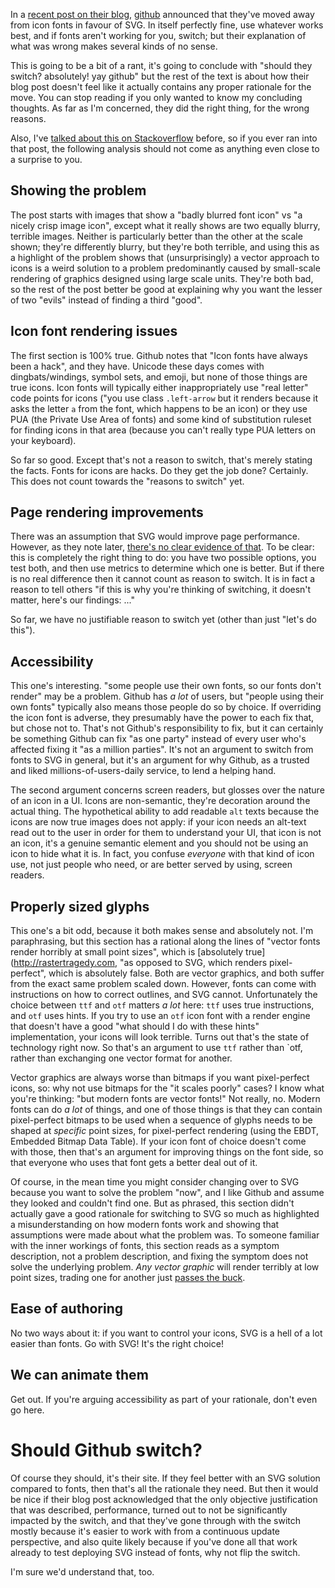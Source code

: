 In a [recent post on their blog](https://github.com/blog/2112-delivering-octicons-with-svg), [github](github.com) announced that  they've moved away from icon fonts in favour of SVG. In itself perfectly fine, use whatever works best, and if fonts aren't working for you, switch; but their explanation of what was wrong makes several kinds of no sense.

This is going to be a bit of a rant, it's going to conclude with "should they switch? absolutely! yay github" but the rest of the text is about how their blog post doesn't feel like it actually contains any proper rationale for the move. You can stop reading if you only wanted to know my concluding thoughts. As far as I'm concerned, they did the right thing, for the wrong reasons.

Also, I've [talked about this on Stackoverflow](http://stackoverflow.com/a/30821089/740553) before, so if you ever ran into that post, the following analysis should not come as anything even close to a surprise to you.

## Showing the problem

The post starts with images that show a "badly blurred font icon" vs "a nicely crisp image icon", except what it really shows are two equally blurry, terrible images. Neither is particularly better than the other at the scale shown; they're differently blurry, but they're both terrible, and using this as a highlight of the problem shows that (unsurprisingly) a vector approach to icons is a weird solution to a problem predominantly caused by small-scale rendering of graphics designed using large scale units. They're both bad, so the rest of the post better be good at explaining why you want the lesser of two "evils" instead of finding a third "good".

## Icon font rendering issues

The first section is 100% true. Github notes that "Icon fonts have always been a hack", and they have. Unicode these days comes with dingbats/windings, symbol sets, and emoji, but none of those things are true icons. Icon fonts will typically either inappropriately use "real letter" code points for icons ("you use class `.left-arrow` but it renders because it asks the letter `a` from the font, which happens to be an icon) or they use PUA (the Private Use Area of fonts) and some kind of substitution ruleset for finding icons in that area (because you can't really type PUA letters on your keyboard).

So far so good. Except that's not a reason to switch, that's merely stating the facts. Fonts for icons are hacks. Do they get the job done? Certainly. This does not count towards the "reasons to switch" yet.

## Page rendering improvements

There was an assumption that SVG would improve page performance. However, as they note later, [there's no clear evidence of that](https://cloud.githubusercontent.com/assets/54012/13176951/eedb1330-d6e3-11e5-8dfb-99932ff7ee25.png). To be clear: this is completely the right thing to do: you have two possible options, you test both, and then use metrics to determine which one is better. But if there is no real difference then it cannot count as reason to switch. It is in fact a reason to tell others "if this is why you're thinking of switching, it doesn't matter, here's our findings: ..."

So far, we have no justifiable reason to switch yet (other than just "let's do this").

## Accessibility

This one's interesting. "some people use their own fonts, so our fonts don't render" may be a problem. Github has *a lot* of users, but "people using their own fonts" typically also means those people do so by choice. If overriding the icon font is adverse, they presumably have the power to each fix that, but chose not to. That's not Github's responsibility to fix, but it can certainly be something Github can fix "as one party" instead of every user who's affected fixing it "as a million parties". It's not an argument to switch from fonts to SVG in general, but it's an argument for why Github, as a trusted and liked millions-of-users-daily service, to lend a helping hand.

The second argument concerns screen readers, but glosses over the nature of an icon in a UI. Icons are non-semantic, they're decoration around the actual thing. The hypothetical ability to add readable `alt` texts because the icons are now true images does not apply: if your icon needs an alt-text read out to the user in order for them to understand your UI, that icon is not an icon, it's a genuine semantic element and you should not be using an icon to hide what it is. In fact, you confuse *everyone* with that kind of icon use, not just people who need, or are better served by using, screen readers.

## Properly sized glyphs

This one's a bit odd, because it both makes sense and absolutely not. I'm paraphrasing, but this section has a rational along the lines of "vector fonts render horribly at small point sizes", which is [absolutely true](http://rastertragedy.com, "as opposed to SVG, which renders pixel-perfect", which is absolutely false.  Both are vector graphics, and both suffer from the exact same problem scaled down. However, fonts can come with instructions on how to correct outlines, and SVG cannot. Unfortunately the choice between `ttf` and `otf` matters *a lot* here: `ttf` uses true instructions, and `otf` uses hints. If you try to use an `otf` icon font with a render engine that doesn't have a good "what should I do with these hints" implementation, your icons will look terrible. Turns out that's the state of technology right now. So that's an argument to use `ttf` rather than `otf, rather than exchanging one vector format for another.

Vector graphics are always worse than bitmaps if you want pixel-perfect icons, so: why not use bitmaps for the "it scales poorly" cases? I know what you're thinking: "but modern fonts are vector fonts!" Not really, no. Modern fonts can do *a lot* of things, and one of those things is that they can contain pixel-perfect bitmaps to be used when a sequence of glyphs needs to be shaped at *specific* point sizes, for pixel-perfect rendering (using the EBDT, Embedded Bitmap Data Table). If your icon font of choice doesn't come with those, then that's an argument for improving things on the font side, so that everyone who uses that font gets a better deal out of it.

Of course, in the mean time you might consider changing over to SVG because you want to solve the problem "now", and I like Github and assume they looked and couldn't find one. But as phrased, this section didn't actually gave a good rationale for switching to SVG so much as highlighted a misunderstanding on how modern fonts work and showing that assumptions were made about what the problem was. To someone familiar with the inner workings of fonts, this section reads as a symptom description, not a problem description, and fixing the symptom does not solve the underlying problem. *Any vector graphic* will render terribly at low point sizes, trading one for another just [passes the buck](https://en.wikipedia.org/wiki/Buck_passing).

## Ease of authoring

No two ways about it: if you want to control your icons, SVG is a hell of a lot easier than fonts. Go with SVG! It's the right choice! 

## We can animate them

Get out. If you're arguing accessibility as part of your rationale, don't even go here.

# Should Github switch?

Of course they should, it's their site. If they feel better with an SVG solution compared to fonts, then that's all the rationale they need. But then it would be nice if their blog post acknowledged that the only objective justification that was described, performance, turned out to not be significantly impacted by the switch, and that they've gone through with the switch mostly because it's easier to work with from a continuous update perspective, and also quite likely because if you've done all that work already to test deploying SVG instead of fonts, why not flip the switch.

I'm sure we'd understand that, too.